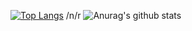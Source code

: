 [![Top Langs](https://github-readme-stats.vercel.app/api/top-langs/?username=junosg&layout=compact)](https://github.com/anuraghazra/github-readme-stats)
/n/r
![Anurag's github stats](https://github-readme-stats.vercel.app/api?username=junosg&count_private=true)
